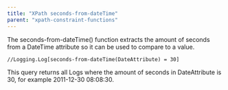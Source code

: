 ```yaml
---
title: "XPath seconds-from-dateTime"
parent: "xpath-constraint-functions"
---
```



The seconds-from-dateTime() function extracts the amount of seconds from a DateTime attribute so it can be used to compare to a value.

```
//Logging.Log[seconds-from-dateTime(DateAttribute) = 30]

```

This query returns all Logs where the amount of seconds in DateAttribute is 30, for example 2011-12-30 08:08:30.
